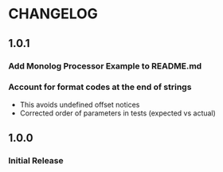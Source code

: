 # CHANGELOG

## 1.0.1

### Add Monolog Processor Example to README.md

### Account for format codes at the end of strings

* This avoids undefined offset notices
* Corrected order of parameters in tests (expected vs actual)

## 1.0.0

### Initial Release
